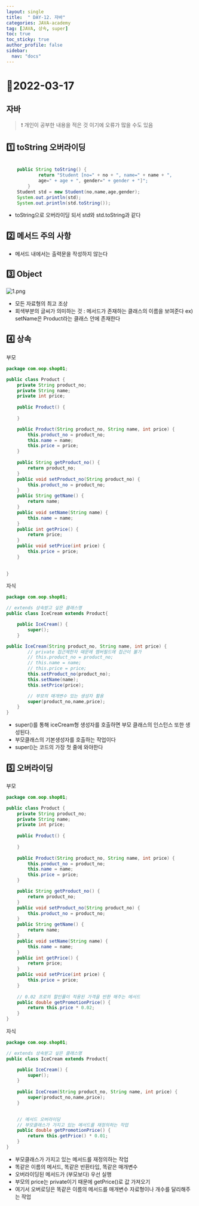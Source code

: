 ```yaml
---
layout: single
title:  " DAY-12. 자바"
categories: JAVA-academy
tag: [JAVA, 상속, super]
toc: true
toc_sticky: true
author_profile: false
sidebar:
  nav: "docs"
---
```


# 📌2022-03-17

## 자바  

<!--Quote-->

> ❗ 개인이 공부한 내용을 적은 것 이기에 오류가 많을 수도 있음 


## 1️⃣ toString 오버라이딩

```java
				 
	public String toString() {
			return "Student [no=" + no + ", name=" + name + ", 
			age=" + age + ", gender=" + gender + "]";
		}
	Student std = new Student(no,name,age,gender);
	System.out.println(std);
	System.out.println(std.toString());
```

- toString으로 오버라이딩 되서 std와 std.toString과 같다

## 2️⃣ 메서드 주의 사항

- 메서드 내에서는 출력문을 작성하지 않는다

## 3️⃣ Object

![1.png](/assets/images/posts/2022-03-17/1.png)

- 모든 자료형의 최고 조상
- 회색부분의 글씨가 의미하는 것 : 메서드가 존재하는 클래스의 이름을 보여준다 ex) setName은 Product라는 클래스 안에 존재한다

## 4️⃣ 상속

부모 

```java
package com.oop.shop01;

public class Product {
	private String product_no;
	private String name;
	private int price;
	
	public Product() {
		
	}

	public Product(String product_no, String name, int price) {
		this.product_no = product_no;
		this.name = name;
		this.price = price;
	}
	
	public String getProduct_no() {
		return product_no;
	}
	public void setProduct_no(String product_no) {
		this.product_no = product_no;
	}
	public String getName() {
		return name;
	}
	public void setName(String name) {
		this.name = name;
	}
	public int getPrice() {
		return price;
	}
	public void setPrice(int price) {
		this.price = price;
	}
	
	
}
```

자식 

```java
package com.oop.shop01;

// extends 상속받고 싶은 클래스명 
public class IceCream extends Product{

	public IceCream() {
		super();
	}

public IceCream(String product_no, String name, int price) {
		// private 접근제한자 때문에 멤버필드에 접근이 불가
		// this.product_no = product_no;
		// this.name = name;
		// this.price = price;
		this.setProduct_no(product_no);
		this.setName(name);
		this.setPrice(price);

		// 부모의 매개변수 있는 생성자 활용
		super(product_no,name,price);
	}
}
```

- super()를 통해 iceCream형 생성자를 호출하면 부모 클래스의 인스턴스 또한 생성된다.
- 부모클래스의 기본생성자를 호출하는 작업이다
- super()는 코드의 가장 첫 줄에 와야한다

## 5️⃣ 오버라이딩

부모 

```java
package com.oop.shop01;

public class Product {
	private String product_no;
	private String name;
	private int price;
	
	public Product() {
		
	}
	
	public Product(String product_no, String name, int price) {
		this.product_no = product_no;
		this.name = name;
		this.price = price;
	}

	public String getProduct_no() {
		return product_no;
	}
	public void setProduct_no(String product_no) {
		this.product_no = product_no;
	}
	public String getName() {
		return name;
	}
	public void setName(String name) {
		this.name = name;
	}
	public int getPrice() {
		return price;
	}
	public void setPrice(int price) {
		this.price = price;
	}
	
	// 0.02 프로의 할인률이 적용된 가격을 반환 해주는 메서드
	public double getPromotionPrice() {
		return this.price * 0.02;		
	}
}
```

자식

```java
package com.oop.shop01;

// extends 상속받고 싶은 클래스명 
public class IceCream extends Product{

	public IceCream() {
		super();
	}
	
	public IceCream(String product_no, String name, int price) {
		super(product_no,name,price);
	}
	

	// 메서드 오버라이딩 
	// 부모클래스가 가지고 있는 메서드를 재정의하는 작업 
	public double getPromotionPrice() {
		return this.getPrice() * 0.01;		
	}
}
```

- 부모클래스가 가지고 있는 메서드를 재정의하는 작업
- 똑같은 이름의 메서드, 똑같은 반환타입, 똑같은 매개변수
- 오버라이딩된 메서드가 (부모보다) 우선 실행
- 부모의 price는 private이기 때문에 getPrice()로 값 가져오기
- 여기서 오버로딩은 똑같은 이름의 메서드를 매개변수 자료형이나 개수를 달리해주는 작업